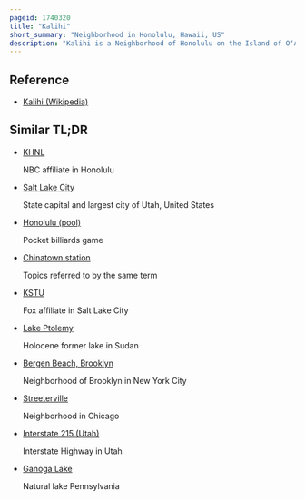 ```yaml
---
pageid: 1740320
title: "Kalihi"
short_summary: "Neighborhood in Honolulu, Hawaii, US"
description: "Kalihi is a Neighborhood of Honolulu on the Island of OʻAhu in HawaiʻI, United States. It is surrounded by liliha Chinatown and Downtown Honolulu to the east Mapunapuna Moanalua and Salt Lake to the West."
---
```


## Reference

- [Kalihi (Wikipedia)](https://en.wikipedia.org/?curid=1740320)

## Similar TL;DR

- [KHNL](/tldr/en/khnl)

  NBC affiliate in Honolulu

- [Salt Lake City](/tldr/en/salt-lake-city)

  State capital and largest city of Utah, United States

- [Honolulu (pool)](/tldr/en/honolulu-pool)

  Pocket billiards game

- [Chinatown station](/tldr/en/chinatown-station)

  Topics referred to by the same term

- [KSTU](/tldr/en/kstu)

  Fox affiliate in Salt Lake City

- [Lake Ptolemy](/tldr/en/lake-ptolemy)

  Holocene former lake in Sudan

- [Bergen Beach, Brooklyn](/tldr/en/bergen-beach-brooklyn)

  Neighborhood of Brooklyn in New York City

- [Streeterville](/tldr/en/streeterville)

  Neighborhood in Chicago

- [Interstate 215 (Utah)](/tldr/en/interstate-215-utah)

  Interstate Highway in Utah

- [Ganoga Lake](/tldr/en/ganoga-lake)

  Natural lake Pennsylvania
